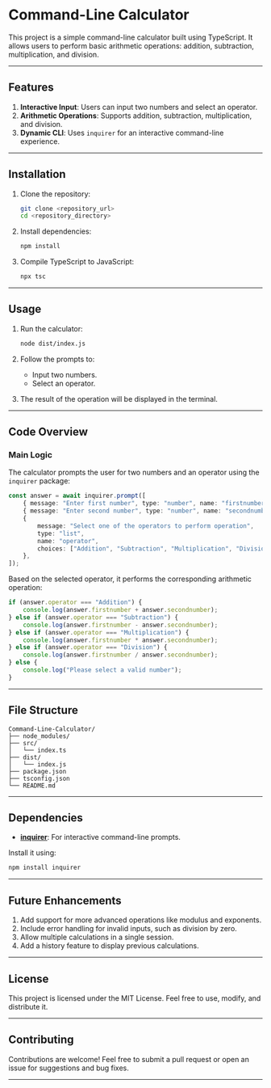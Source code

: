 
# Command-Line Calculator

This project is a simple command-line calculator built using TypeScript. It allows users to perform basic arithmetic operations: addition, subtraction, multiplication, and division.

---

## Features

1. **Interactive Input**: Users can input two numbers and select an operator.
2. **Arithmetic Operations**: Supports addition, subtraction, multiplication, and division.
3. **Dynamic CLI**: Uses `inquirer` for an interactive command-line experience.

---

## Installation

1. Clone the repository:

   ```bash
   git clone <repository_url>
   cd <repository_directory>
   ```

2. Install dependencies:

   ```bash
   npm install
   ```

3. Compile TypeScript to JavaScript:

   ```bash
   npx tsc
   ```

---

## Usage

1. Run the calculator:

   ```bash
   node dist/index.js
   ```

2. Follow the prompts to:
   - Input two numbers.
   - Select an operator.

3. The result of the operation will be displayed in the terminal.

---

## Code Overview

### Main Logic

The calculator prompts the user for two numbers and an operator using the `inquirer` package:

```typescript
const answer = await inquirer.prompt([
    { message: "Enter first number", type: "number", name: "firstnumber" },
    { message: "Enter second number", type: "number", name: "secondnumber" },
    {
        message: "Select one of the operators to perform operation",
        type: "list",
        name: "operator",
        choices: ["Addition", "Subtraction", "Multiplication", "Division"],
    },
]);
```

Based on the selected operator, it performs the corresponding arithmetic operation:

```typescript
if (answer.operator === "Addition") {
    console.log(answer.firstnumber + answer.secondnumber);
} else if (answer.operator === "Subtraction") {
    console.log(answer.firstnumber - answer.secondnumber);
} else if (answer.operator === "Multiplication") {
    console.log(answer.firstnumber * answer.secondnumber);
} else if (answer.operator === "Division") {
    console.log(answer.firstnumber / answer.secondnumber);
} else {
    console.log("Please select a valid number");
}
```

---

## File Structure

```
Command-Line-Calculator/
├── node_modules/
├── src/
│   └── index.ts
├── dist/
│   └── index.js
├── package.json
├── tsconfig.json
└── README.md
```

---

## Dependencies

- **[inquirer](https://www.npmjs.com/package/inquirer)**: For interactive command-line prompts.

Install it using:

```bash
npm install inquirer
```

---

## Future Enhancements

1. Add support for more advanced operations like modulus and exponents.
2. Include error handling for invalid inputs, such as division by zero.
3. Allow multiple calculations in a single session.
4. Add a history feature to display previous calculations.

---

## License

This project is licensed under the MIT License. Feel free to use, modify, and distribute it.

---

## Contributing

Contributions are welcome! Feel free to submit a pull request or open an issue for suggestions and bug fixes.

---
